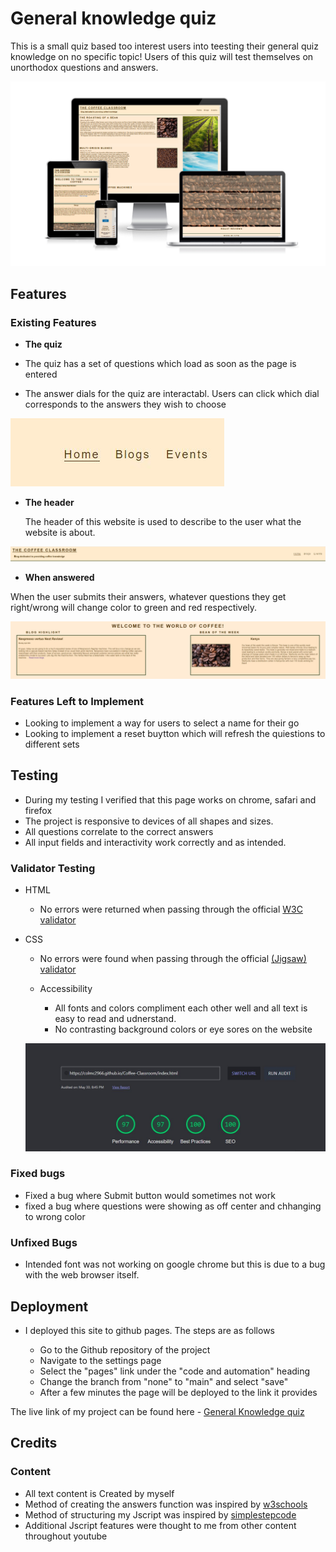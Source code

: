 # General knowledge quiz

This is a small quiz based too interest users into teesting their general quiz knowledge on no specific topic! Users of this quiz will test themselves on unorthodox questions and answers.

![Responsive Mockup](https://github.com/Colmc2966/Coffee-Classroom/blob/main/media/amiresponsive.jpg)

## Features 

### Existing Features

- __The quiz__

 - The quiz has a set of questions which load as soon as the page is entered
- The answer dials for the quiz are interactabl. Users can click which dial corresponds to the answers they wish to choose

![Quiz](https://github.com/Colmc2966/Coffee-Classroom/blob/main/media/nav.jpg)

- __The header__

  The header of this website is used to describe to the user what the website is about. 

![Header](https://github.com/Colmc2966/Coffee-Classroom/blob/main/media/Header.jpg)


- __When answered__

When the user submits their answers, whatever questions they get right/wrong will change color to green and red respectively.

![Submitted](https://github.com/Colmc2966/Coffee-Classroom/blob/main/media/highlights.jpg)

### Features Left to Implement

- Looking to implement a way for users to select a name for their go
- Looking to implement a reset buytton which will refresh the quiestions to different sets

## Testing 

- During my testing I verified that this page works on chrome, safari and firefox
- The project is responsive to devices of all shapes and sizes.
- All questions correlate to the correct answers
- All input fields and interactivity work correctly and as intended.

### Validator Testing 

- HTML
  - No errors were returned when passing through the official [W3C validator](https://validator.w3.org/nu/?doc=https%3A%2F%2Fcolmc2966.github.io%2FGeneral-knowledge-quiz%2F)
- CSS
  - No errors were found when passing through the official [(Jigsaw) validator](https://jigsaw.w3.org/css-validator/validator?uri=https%3A%2F%2Fcolmc2966.github.io%2FGeneral-knowledge-quiz%2F&profile=css3svg&usermedium=all&warning=1&vextwarning=&lang=en)

  - Accessibility
    - All fonts and colors compliment each other well and all text is easy to read and udnerstand.
    - No contrasting background colors or eye sores on the website

  ![Webdev](https://github.com/Colmc2966/Coffee-Classroom/blob/main/media/accessibility.jpg)

### Fixed bugs

- Fixed a bug where Submit button would sometimes not work
- fixed a bug where questions were showing as off center and chhanging to wrong color

### Unfixed Bugs

- Intended font was not working on google chrome but this is due to a bug with the web browser itself. 

## Deployment

 

- I deployed this site to github pages. The steps are as follows 

  - Go to the Github repository of the project
  - Navigate to the settings page
  - Select the "pages" link under the "code and automation" heading
  - Change the branch from "none" to "main" and select "save" 
  - After a few minutes the page will be deployed to the link it provides

The live link of my project can be found here - [General Knowledge quiz](https://colmc2966.github.io/General-knowledge-quiz/)


## Credits 

### Content 

- All text content is Created by myself
- Method of creating the answers function was inspired by [w3schools](https://www.w3schools.com)
- Method of structuring my Jscript was inspired by [simplestepcode](https://simplestepscode.com)
- Additional Jscript features were thought to me from other content throughout youtube

